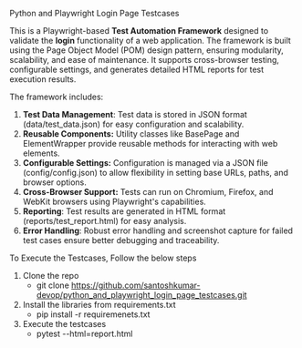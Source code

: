 Python and Playwright Login Page Testcases



This is a Playwright-based **Test Automation Framework** designed to validate the **login** functionality of a web application. The framework is built using the Page Object Model (POM) design pattern, ensuring modularity, scalability, and ease of maintenance. It supports cross-browser testing, configurable settings, and generates detailed HTML reports for test execution results.

The framework includes:

1. **Test Data Management**: Test data is stored in JSON format (data/test_data.json) for easy configuration and scalability.
2. **Reusable Components:** Utility classes like BasePage and ElementWrapper provide reusable methods for interacting with web elements.
3. **Configurable Settings:** Configuration is managed via a JSON file (config/config.json) to allow flexibility in setting base URLs, paths, and browser options.
4. **Cross-Browser Support:** Tests can run on Chromium, Firefox, and WebKit browsers using Playwright's capabilities.
5. **Reporting**: Test results are generated in HTML format (reports/test_report.html) for easy analysis.
6. **Error Handling**: Robust error handling and screenshot capture for failed test cases ensure better debugging and traceability.

To Execute the Testcases, Follow the below steps
1. Clone the repo
    - git clone https://github.com/santoshkumar-devop/python_and_playwright_login_page_testcases.git
2. Install the libraries from requirements.txt
     - pip install -r requiremenets.txt
3. Execute the testcases
     -  pytest --html=report.html
   
